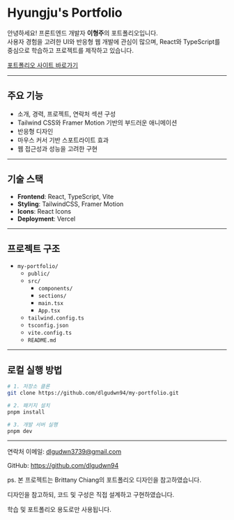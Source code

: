 # Hyungju's Portfolio

안녕하세요! 프론트엔드 개발자 **이형주**의 포트폴리오입니다.  
사용자 경험을 고려한 UI와 반응형 웹 개발에 관심이 많으며, React와 TypeScript를 중심으로 학습하고 프로젝트를 제작하고 있습니다.

[포트폴리오 사이트 바로가기](https://hyungju.vercel.app)

---

## 주요 기능

- 소개, 경력, 프로젝트, 연락처 섹션 구성
- Tailwind CSS와 Framer Motion 기반의 부드러운 애니메이션
- 반응형 디자인
- 마우스 커서 기반 스포트라이트 효과
- 웹 접근성과 성능을 고려한 구현

---

## 기술 스택

- **Frontend**: React, TypeScript, Vite
- **Styling**: TailwindCSS, Framer Motion
- **Icons**: React Icons
- **Deployment**: Vercel

---

## 프로젝트 구조

- `my-portfolio/`
  - `public/`
  - `src/`
    - `components/`
    - `sections/`
    - `main.tsx`
    - `App.tsx`
  - `tailwind.config.ts`
  - `tsconfig.json`
  - `vite.config.ts`
  - `README.md`

---

## 로컬 실행 방법

```bash
# 1. 저장소 클론
git clone https://github.com/dlgudwn94/my-portfolio.git

# 2. 패키지 설치
pnpm install

# 3. 개발 서버 실행
pnpm dev
```

---

연락처
이메일: dlgudwn3739@gmail.com

GitHub: https://github.com/dlgudwn94

ps. 본 프로젝트는 Brittany Chiang의 포트폴리오 디자인을 참고하였습니다.

디자인을 참고하되, 코드 및 구성은 직접 설계하고 구현하였습니다.

학습 및 포트폴리오 용도로만 사용됩니다.
